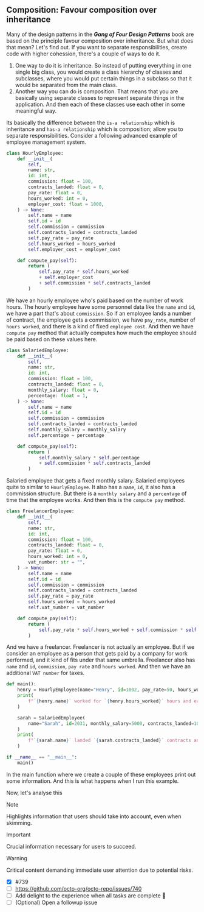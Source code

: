 ## Composition: Favour composition over inheritance

Many of the design patterns in the ***Gang of Four Design Patterns*** book are based on the principle favour composition over inheritance. But what does that mean? Let's find out. If you want to separate responsibilities, create code with higher cohession, there's a couple of ways to do it. 
  1. One way to do it is inheritance. So instead of putting everything in one single big class, you would create a class hierarchy of classes and subclasses, where you would put certain things in a subclass so that it would be separated from the main class. 
  2. Another way you can do is composition. That means that you are basically using separate classes to represent separate things in the application. And then each of these classes use each other in some meaningful way. 

Its basically the difference between the ```is-a relationship``` which is inheritance and ```has-a relationship``` which is composition; allow you to separate responsibilities. Consider a following advanced example of employee management system.

```py
class HourlyEmployee:
    def __init__(
        self,
        name: str,
        id: int,
        commission: float = 100,
        contracts_landed: float = 0,
        pay_rate: float = 0,
        hours_worked: int = 0,
        employer_cost: float = 1000,
    ) -> None:
        self.name = name
        self.id = id
        self.commission = commission
        self.contracts_landed = contracts_landed
        self.pay_rate = pay_rate
        self.hours_worked = hours_worked
        self.employer_cost = employer_cost

    def compute_pay(self):
        return (
            self.pay_rate * self.hours_worked
            + self.employer_cost
            + self.commission * self.contracts_landed
        )
```
We have an hourly employee who's paid based on the number of work hours. The hourly employee have some personnel data like the ```name``` and ```id```, we have a part that's about ```commission```. So if an employee lands a number of contract, the employee gets a commission, we have ```pay_rate```, number of ```hours worked```, and there is a kind of fixed ```employee cost```. And then we have ```compute pay``` method that actually computes how much the employee should be paid based on these values here.

```py
class SalariedEmployee:
    def __init__(
        self,
        name: str,
        id: int,
        commission: float = 100,
        contracts_landed: float = 0,
        monthly_salary: float = 0,
        percentage: float = 1,
    ) -> None:
        self.name = name
        self.id = id
        self.commission = commission
        self.contracts_landed = contracts_landed
        self.monthly_salary = monthly_salary
        self.percentage = percentage

    def compute_pay(self):
        return (
            self.monthly_salary * self.percentage
            + self.commission * self.contracts_landed
        )
```
Salaried employee that gets a fixed monthly salary. Salaried employees quite to similar to ```HourlyEmployee```. It also has a ```name```, ```id```, it also has a commission structure. But there is a ```monthly salary``` and a ```percentage``` of time that the employee works. And then this is the ```compute pay``` method. 

```py
class FreelancerEmployee:
    def __init__(
        self,
        name: str,
        id: int,
        commission: float = 100,
        contracts_landed: float = 0,
        pay_rate: float = 0,
        hours_worked: int = 0,
        vat_number: str = "",
    ) -> None:
        self.name = name
        self.id = id
        self.commission = commission
        self.contracts_landed = contracts_landed
        self.pay_rate = pay_rate
        self.hours_worked = hours_worked
        self.vat_number = vat_number

    def compute_pay(self):
        return (
            self.pay_rate * self.hours_worked + self.commission * self.contracts_landed
        )
```
And we have a freelancer. Freelancer is not actually an employee. But if we consider an employee as a person that gets paid by a company for work performed, and it kind of fits under that same umbrella. Freelancer also has ```name``` and ```id```, ```commission```, ```pay rate``` and ```hours worked```. And then we have an additional ```VAT number``` for taxes. 

```py
def main():
    henry = HourlyEmployee(name="Henry", id=1002, pay_rate=50, hours_worked=100)
    print(
        f"`{henry.name}` worked for `{henry.hours_worked}` hours and earned `${henry.compute_pay()}`."
    )

    sarah = SalariedEmployee(
        name="Sarah", id=2031, monthly_salary=5000, contracts_landed=10
    )
    print(
        f"`{sarah.name}` landed `{sarah.contracts_landed}` contracts and earned `${sarah.compute_pay()}`."
    )

if __name__ == "__main__":
    main()
```
In the main function where we create a couple of these employees print out some information. And this is what happens when I run this example.




Now, let's analyse this





> [!NOTE]
> Highlights information that users should take into account, even when skimming.

> [!IMPORTANT]
> Crucial information necessary for users to succeed.

> [!WARNING]
> Critical content demanding immediate user attention due to potential risks.

- [x] #739
- [ ] https://github.com/octo-org/octo-repo/issues/740
- [ ] Add delight to the experience when all tasks are complete :tada:
- [ ] \(Optional) Open a followup issue